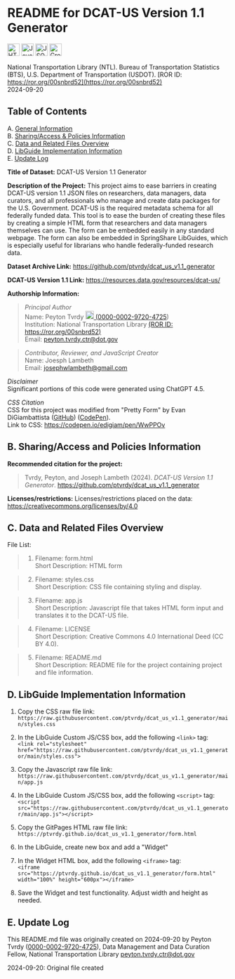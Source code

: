 # README for DCAT-US Version 1.1 Generator     
<img src="https://img.shields.io/badge/HTML5-E34F26?style=for-the-badge&logo=html5&logoColor=white" alt="HTML5" height="28"> <img src="https://img.shields.io/badge/JavaScript-323330?style=for-the-badge&logo=javascript&logoColor=F7DF1E" alt="JavaScript" height="28"> <img src="https://img.shields.io/badge/json-000000?style=for-the-badge&logo=json&logoColor=white" alt="JSON" height="28"> <a href="https://creativecommons.org/licenses/by/4.0"><img src="https://licensebuttons.net/l/by/3.0/88x31.png" alt="Creative Commons 4.0 BY License" height="28"></a>

National Transportation Library (NTL). Bureau of Transportation Statistics (BTS), U.S. Department of Transportation (USDOT). [ROR ID: https://ror.org/00snbrd52](https://ror.org/00snbrd52)  
2024-09-20  

## Table of Contents
A. [General Information](#a-general-information)  
B. [Sharing/Access & Policies Information](#b-sharingaccess-and-policies-information)  
C. [Data and Related Files Overview](#c-data-and-related-files-overview)  
D. [LibGuide Implementation Information](#d-libguide-implementation-information)  
E. [Update Log](#e-update-log)  

**Title of Dataset:**  DCAT-US Version 1.1 Generator  

**Description of the Project:** This project aims to ease barriers in creating DCAT-US version 1.1 JSON files on researchers, data managers, data curators, and all professionals who manage and create data packages for the U.S. Government. DCAT-US is the required metadata schema for all federally funded data. This tool is to ease the burden of creating these files by creating a simple HTML form that researchers and data managers themselves can use. The form can be embedded easily in any standard webpage. The form can also be embedded in SpringShare LibGuides, which is especially useful for librarians who handle federally-funded research data.

**Dataset Archive Link:** <https://github.com/ptvrdy/dcat_us_v1.1_generator>  

**DCAT-US Version 1.1 Link:** <https://resources.data.gov/resources/dcat-us/>

**Authorship Information:**  

>  *Principal Author*  
>  Name: Peyton Tvrdy <a href="https://orcid.org/0000-0002-9720-4725"><img src="https://th.bing.com/th/id/OIP.8aLkQghWV6uvFMxGtFAgmwHaHa?rs=1&pid=ImgDetMain" height="19"> ([0000-0002-9720-4725](https://orcid.org/0000-0002-9720-4725))   
>  Institution: National Transportation Library [(ROR ID: https://ror.org/00snbrd52)](https://ror.org/00snbrd52)   
>  Email: peyton.tvrdy.ctr@dot.gov  

>  *Contributor, Reviewer, and JavaScript Creator*  
>  Name: Joesph Lambeth     
>  Email: josephwlambeth@gmail.com  

*Disclaimer*  
Significant portions of this code were generated using ChatGPT 4.5. 

*CSS Citation*  
CSS for this project was modified from "Pretty Form" by Evan DiGiambattista ([GitHub](https://github.com/edigi135)) ([CodePen](https://codepen.io/edigiam)).  
Link to CSS: <https://codepen.io/edigiam/pen/WwPPOv>  

## B. Sharing/Access and Policies Information  

**Recommended citation for the project:**  

>  Tvrdy, Peyton, and Joseph Lambeth (2024). *DCAT-US Version 1.1 Generator*. <https://github.com/ptvrdy/dcat_us_v1.1_generator>  

**Licenses/restrictions:** Licenses/restrictions placed on the data: <https://creativecommons.org/licenses/by/4.0>  
 
## C. Data and Related Files Overview  

File List:    

>  1. Filename: form.html  
>  Short Description:  HTML form   

>  2. Filename: styles.css    
>  Short Description:  CSS file containing styling and display.  

>  3. Filename: app.js  
>  Short Description:  Javascript file that takes HTML form input and translates it to the DCAT-US file.    

>  4. Filename: LICENSE  
>  Short Description:  Creative Commons 4.0 International Deed (CC BY 4.0).  

>  5. Filename: README.md  
>  Short Description:  README file for the project containing project and file information.   

## D. LibGuide Implementation Information   

1. Copy the CSS raw file link:  
`https://raw.githubusercontent.com/ptvrdy/dcat_us_v1.1_generator/main/styles.css`

2. In the LibGuide Custom JS/CSS box, add the following `<link>` tag:  
`<link rel="stylesheet" href="https://raw.githubusercontent.com/ptvrdy/dcat_us_v1.1_generator/main/styles.css">`  

3. Copy the Javascript raw file link:  
`https://raw.githubusercontent.com/ptvrdy/dcat_us_v1.1_generator/main/app.js`

4. In the LibGuide Custom JS/CSS box, add the following `<script>` tag:  
`<script src="https://raw.githubusercontent.com/ptvrdy/dcat_us_v1.1_generator/main/app.js"></script>`  

5. Copy the GitPages HTML raw file link:  
`https://ptvrdy.github.io/dcat_us_v1.1_generator/form.html`  

6. In the LibGuide, create new box and add a "Widget"  

7. In the Widget HTML box, add the following `<iframe>` tag:  
`<iframe src="https://ptvrdy.github.io/dcat_us_v1.1_generator/form.html" width="100%" height="600px"></iframe>`  

8. Save the Widget and test functionality. Adjust width and height as needed.    

## E. Update Log  

This README.md file was originally created on 2024-09-20 by Peyton Tvrdy ([0000-0002-9720-4725](https://orcid.org/0000-0002-9720-4725)), Data Management and Data Curation Fellow, National Transportation Library <peyton.tvrdy.ctr@dot.gov>  
 
2024-09-20: Original file created  
